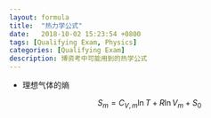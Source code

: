 ```yaml
---
layout: formula
title:  "热力学公式"
date:   2018-10-02 15:23:54 +0800
tags: [Qualifying Exam, Physics]
categories: [Qualifying Exam]
description: 博资考中可能用到的热学公式
---
```


* 理想气体的熵

$$
S_m=C_{V,m}\ln T+R\ln V_m+S_0
$$